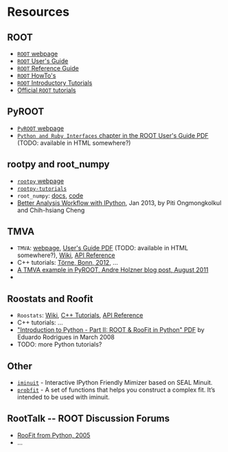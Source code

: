 Resources
=========

ROOT
----

* [``ROOT`` webpage](http://root.cern.ch/drupal/)
* [``ROOT`` User's Guide](http://root.cern.ch/drupal/content/users-guide)
* [``ROOT`` Reference Guide](http://root.cern.ch/root/html/ClassIndex.html)
* [``ROOT`` HowTo's](http://root.cern.ch/drupal/content/howtos)
* [``ROOT`` Introductory Tutorials](http://root.cern.ch/drupal/content/introductory-tutorials)
* [Official ``ROOT`` tutorials](http://root.cern.ch/drupal/content/users-guide)

PyROOT
------

* [``PyROOT`` webpage](http://root.cern.ch/drupal/content/pyroot)
* [``Python and Ruby Interfaces`` chapter in the ROOT User's Guide PDF](http://root.cern.ch/download/doc/19PythonRuby.pdf) (TODO: available in HTML somewhere?)


rootpy and root_numpy
---------------------

* [``rootpy`` webpage](http://rootpy.org)
* [``rootpy-tutorials``](https://github.com/rootpy/rootpy-tutorial)
* ``root_numpy``: [docs](http://rootpy.github.com/root_numpy/), [code](https://github.com/rootpy/root_numpy)
* [Better Analysis Workflow with IPython](http://piti118.github.com/babar_python_tutorial/), Jan 2013, by Piti Ongmongkolkul and Chih-hsiang Cheng

TMVA
----

* ``TMVA``: [webpage](http://tmva.sourceforge.net), [User's Guide PDF](http://tmva.sourceforge.net/docu/TMVAUsersGuide.pdf) (TODO: available in HTML somewhere?), [Wiki](https://twiki.cern.ch/twiki/bin/view/TMVA/WebHome), [API Reference](http://root.cern.ch/root/htmldoc/TMVA_Index.html)
* C++ tutorials: [Törne, Bonn, 2012](http://www.uni-bonn.de/~etoerne/tmva/), ...
* [A TMVA example in PyROOT, Andre Holzner blog post, August 2011](http://aholzner.wordpress.com/2011/08/27/a-tmva-example-in-pyroot/)
* 

Roostats and Roofit
-------------------

* ``Roostats``: [Wiki](https://twiki.cern.ch/twiki/bin/view/RooStats/WebHome), [C++ Tutorials](http://root.cern.ch/root/html/tutorials/roostats/index.html), [API Reference](http://root.cern.ch/root/html/RooStats.html)
* C++ tutorials: ...
* ["Introduction to Python - Part II: ROOT & RooFit in Python" PDF](http://erodrigu.web.cern.ch/erodrigu/courses/2008-03_PythonIntro/2008-03-13_python-root.pdf) by Eduardo Rodrigues in March 2008
* TODO: more Python tutorials?

Other
-----

* [``iminuit``](http://iminuit.github.com/iminuit/) - Interactive IPython Friendly Mimizer based on SEAL Minuit.
* [``probfit``](http://iminuit.github.com/probfit/) - A set of functions that helps you construct a complex fit. It’s intended to be used with iminuit.

RootTalk -- ROOT Discussion Forums
----------------------------------

* [RooFit from Python, 2005](http://root.cern.ch/phpBB3/viewtopic.php?t=2623)
* ...

